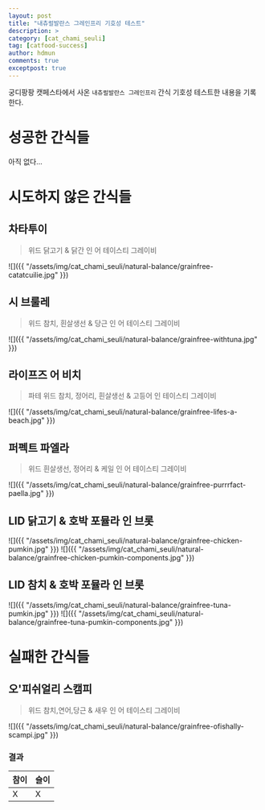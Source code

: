 ```yaml
---
layout: post
title: "내츄럴발란스 그레인프리 기호성 테스트"
description: >
category: [cat_chami_seuli]
tag: [catfood-success]
author: hdmun
comments: true
exceptpost: true
---
```


궁디팡팡 캣페스타에서 사온 `내츄럴발란스 그레인프리` 간식 기호성 테스트한 내용을 기록한다.

# 성공한 간식들

아직 없다...

# 시도하지 않은 간식들

## 차타투이
> 위드 닭고기 & 닭간 인 어 테이스티 그레이비

![]({{ "/assets/img/cat_chami_seuli/natural-balance/grainfree-catatcuilie.jpg" }})

## 시 브룰레
> 위드 참치, 흰살생선 & 당근 인 어 테이스티 그레이비

![]({{ "/assets/img/cat_chami_seuli/natural-balance/grainfree-withtuna.jpg" }})

## 라이프즈 어 비치
> 파테 위드 참치, 정어리, 흰살생선 & 고등어 인 테이스티 그레이비

![]({{ "/assets/img/cat_chami_seuli/natural-balance/grainfree-lifes-a-beach.jpg" }})

## 퍼펙트 파엘라
> 위드 흰살생선, 정어리 & 케일 인 어 테이스티 그레이비

![]({{ "/assets/img/cat_chami_seuli/natural-balance/grainfree-purrrfact-paella.jpg" }})

## LID 닭고기 & 호박 포뮬라 인 브롯

![]({{ "/assets/img/cat_chami_seuli/natural-balance/grainfree-chicken-pumkin.jpg" }})
![]({{ "/assets/img/cat_chami_seuli/natural-balance/grainfree-chicken-pumkin-components.jpg" }})

## LID 참치 & 호박 포뮬라 인 브롯

![]({{ "/assets/img/cat_chami_seuli/natural-balance/grainfree-tuna-pumkin.jpg" }})
![]({{ "/assets/img/cat_chami_seuli/natural-balance/grainfree-tuna-pumkin-components.jpg" }})


# 실패한 간식들

## 오'피쉬얼리 스캠피
> 위드 참치,연어,당근 & 새우 인 어 테이스티 그레이비

![]({{ "/assets/img/cat_chami_seuli/natural-balance/grainfree-ofishally-scampi.jpg" }})

### 결과

| 참이 | 슬이 |
| --- | --- |
| X | X |
